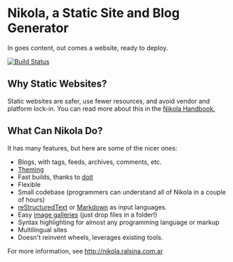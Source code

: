 Nikola, a Static Site and Blog Generator
========================================

In goes content, out comes a website, ready to deploy.

[![Build Status](https://travis-ci.org/ralsina/nikola.png)](https://travis-ci.org/ralsina/nikola)

Why Static Websites?
--------------------

Static websites are safer, use fewer resources, and avoid vendor and platform lock-in.
You can read more about this in the [Nikola Handbook.](http://nikola.ralsina.com.ar/handbook.html#why-static)

What Can Nikola Do?
-------------------

It has many features, but here are some of the nicer ones:

* Blogs, with tags, feeds, archives, comments, etc.
* [Theming](http://nikola.ralsina.com.ar/theming.html)
* Fast builds, thanks to [doit](http://pydoit.org)
* Flexible
* Small codebase (programmers can understand all of Nikola in a couple of hours)
* [reStructuredText](http://nikola.ralsina.com.ar/quickstart.html) or [Markdown](http://daringfireball.net/projects/markdown) as input languages.
* Easy [image galleries](http://nikola.ralsina.com.ar/galleries/demo/) (just drop files in a folder!)
* Syntax highlighting for almost any programming language or markup
* Multilingual sites
* Doesn't reinvent wheels, leverages existing tools.

For more information, see http://nikola.ralsina.com.ar

